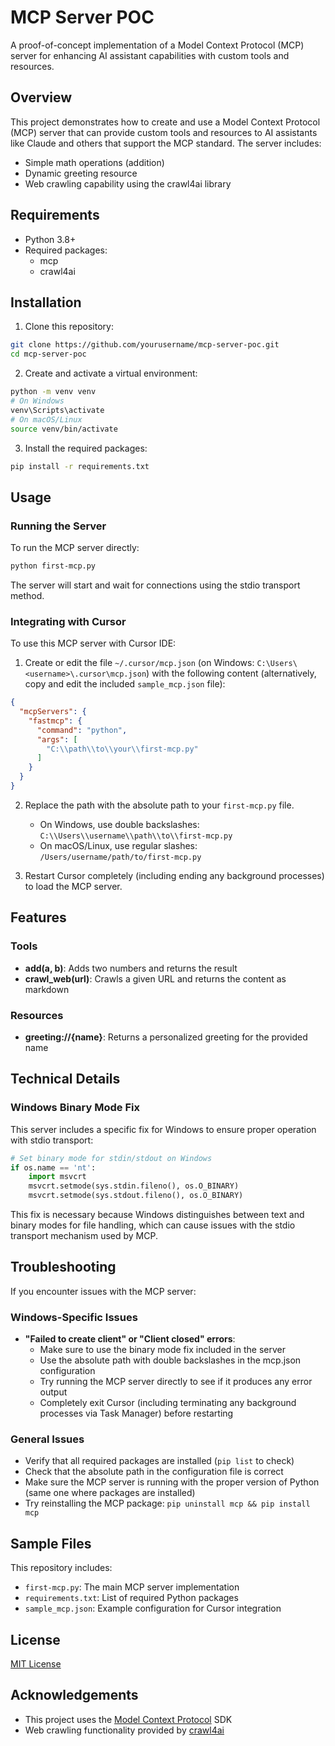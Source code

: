 # MCP Server POC

A proof-of-concept implementation of a Model Context Protocol (MCP) server for enhancing AI assistant capabilities with custom tools and resources.

## Overview

This project demonstrates how to create and use a Model Context Protocol (MCP) server that can provide custom tools and resources to AI assistants like Claude and others that support the MCP standard. The server includes:

- Simple math operations (addition)
- Dynamic greeting resource
- Web crawling capability using the crawl4ai library

## Requirements

- Python 3.8+
- Required packages:
  - mcp
  - crawl4ai

## Installation

1. Clone this repository:

```bash
git clone https://github.com/yourusername/mcp-server-poc.git
cd mcp-server-poc
```

2. Create and activate a virtual environment:

```bash
python -m venv venv
# On Windows
venv\Scripts\activate
# On macOS/Linux
source venv/bin/activate
```

3. Install the required packages:

```bash
pip install -r requirements.txt
```

## Usage

### Running the Server

To run the MCP server directly:

```bash
python first-mcp.py
```

The server will start and wait for connections using the stdio transport method.

### Integrating with Cursor

To use this MCP server with Cursor IDE:

1. Create or edit the file `~/.cursor/mcp.json` (on Windows: `C:\Users\<username>\.cursor\mcp.json`) with the following content (alternatively, copy and edit the included `sample_mcp.json` file):

```json
{
  "mcpServers": {
    "fastmcp": {
      "command": "python",
      "args": [
        "C:\\path\\to\\your\\first-mcp.py"
      ]
    }
  }
}
```

2. Replace the path with the absolute path to your `first-mcp.py` file.
   - On Windows, use double backslashes: `C:\\Users\\username\\path\\to\\first-mcp.py`
   - On macOS/Linux, use regular slashes: `/Users/username/path/to/first-mcp.py`

3. Restart Cursor completely (including ending any background processes) to load the MCP server.

## Features

### Tools

- **add(a, b)**: Adds two numbers and returns the result
- **crawl_web(url)**: Crawls a given URL and returns the content as markdown

### Resources

- **greeting://{name}**: Returns a personalized greeting for the provided name

## Technical Details

### Windows Binary Mode Fix

This server includes a specific fix for Windows to ensure proper operation with stdio transport:

```python
# Set binary mode for stdin/stdout on Windows
if os.name == 'nt':
    import msvcrt
    msvcrt.setmode(sys.stdin.fileno(), os.O_BINARY)
    msvcrt.setmode(sys.stdout.fileno(), os.O_BINARY)
```

This fix is necessary because Windows distinguishes between text and binary modes for file handling, which can cause issues with the stdio transport mechanism used by MCP.

## Troubleshooting

If you encounter issues with the MCP server:

### Windows-Specific Issues

- **"Failed to create client" or "Client closed" errors**:
  - Make sure to use the binary mode fix included in the server
  - Use the absolute path with double backslashes in the mcp.json configuration
  - Try running the MCP server directly to see if it produces any error output
  - Completely exit Cursor (including terminating any background processes via Task Manager) before restarting

### General Issues

- Verify that all required packages are installed (`pip list` to check)
- Check that the absolute path in the configuration file is correct
- Make sure the MCP server is running with the proper version of Python (same one where packages are installed)
- Try reinstalling the MCP package: `pip uninstall mcp && pip install mcp`

## Sample Files

This repository includes:

- `first-mcp.py`: The main MCP server implementation
- `requirements.txt`: List of required Python packages
- `sample_mcp.json`: Example configuration for Cursor integration

## License

[MIT License](LICENSE)

## Acknowledgements

- This project uses the [Model Context Protocol](https://modelcontextprotocol.io/) SDK
- Web crawling functionality provided by [crawl4ai](https://github.com/crawler-project/crawl4ai)
